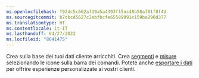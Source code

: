 ```yaml
---
ms.openlocfilehash: f92dc5c662af39a5a4393f15ac48b50af81f8f4d
ms.sourcegitcommit: b7dbcd5627c2ebfbcfe65589991c159ba290d377
ms.translationtype: HT
ms.contentlocale: it-IT
ms.lasthandoff: 04/27/2022
ms.locfileid: "8641475"
---
```

Crea sulla base dei tuoi dati cliente arricchiti. Crea [segmenti](../segments.md) e [misure](../measures.md) selezionando le icone sulla barra dei comandi. Potete anche [esportare i dati](../export-destinations.md) per offrire esperienze personalizzate ai vostri clienti.